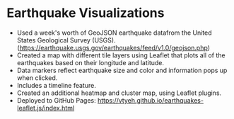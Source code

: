 # Earthquake Visualizations
- Used a week's worth of GeoJSON earthquake datafrom the United States Geological Survey (USGS). (https://earthquake.usgs.gov/earthquakes/feed/v1.0/geojson.php)
- Created a map with different tile layers using Leaflet that plots all of the earthquakes based on their longitude and latitude.
- Data markers reflect earthquake size and color and information pops up when clicked.
- Includes a timeline feature.
- Created an additional heatmap and cluster map, using Leaflet plugins.
- Deployed to GitHub Pages: https://vtyeh.github.io/earthquakes-leaflet.js/index.html
